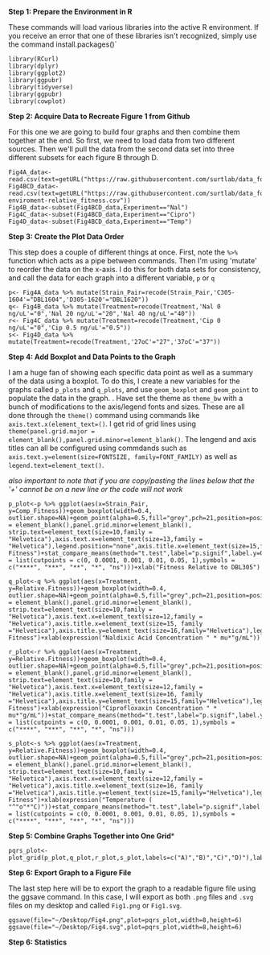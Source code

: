 **Step 1: Prepare the Environment in R**

These commands will load various libraries into the active R environment. If you receive an error that one of these libraries isn't recognized, simply use the command install.packages()`

```
library(RCurl)
library(dplyr)
library(ggplot2)
library(ggpubr)
library(tidyverse)
library(ggpubr)
library(cowplot)
```

**Step 2: Acquire Data to Recreate Figure 1 from Github**

For this one we are going to build four graphs and then combine them together at the end. So first, we need to load data from two different sources. Then we'll pull the data from the second data set
into three different subsets for each figure B through D.

```
Fig4A_data<-read.csv(text=getURL("https://raw.githubusercontent.com/surtlab/data_for_figures/master/Final_Putida_pMP_comps_Results.csv"))
Fig4BCD_data<-read.csv(text=getURL("https://raw.githubusercontent.com/surtlab/data_for_figures/master/mSphere_megaplasmid_2020/pMPPutida_cross-enviroment-relative_fitness.csv"))
Fig4B_data<-subset(Fig4BCD_data,Experiment=="Nal")
Fig4C_data<-subset(Fig4BCD_data,Experiment=="Cipro")
Fig4D_data<-subset(Fig4BCD_data,Experiment=="Temp")

```
**Step 3: Create the Plot Data Order**

This step does a couple of different things at once. First, note the `%>%` function which acts as a pipe between commands. Then I'm using 'mutate' to reorder the data on the x-axis. I do this for both data sets for consistency, and call the data for each graph into a different variable, `p` or `q`

```
p<- Fig4A_data %>% mutate(Strain_Pair=recode(Strain_Pair,'C305-1604'="DBL1604",'D305-1620'="DBL1620")) 
q<- Fig4B_data %>% mutate(Treatment=recode(Treatment,'Nal 0 ng/uL'="0",'Nal 20 ng/uL'="20",'Nal 40 ng/uL'="40"))
r<- Fig4C_data %>% mutate(Treatment=recode(Treatment,'Cip 0 ng/uL'="0",'Cip 0.5 ng/uL'="0.5"))
s<- Fig4D_data %>% mutate(Treatment=recode(Treatment,'27oC'="27",'37oC'="37"))

```

**Step 4: Add Boxplot and Data Points to the Graph**

I am a huge fan of showing each specific data point as well as a summary of the data using a boxplot. To do this, I create a new variables for the graphs called
`p_plots` and `q_plots`, and use `geom_boxplot` and `geom_point` to populate the data in the graph. 
. 
Have set the theme as `theme_bw` with a bunch of modifications to the axis/legend fonts and sizes. These are all done through the `theme()` command using commands like `axis.text.x(element_text=()`. I get rid of grid lines using `theme(panel.grid.major = element_blank(),panel.grid.minor=element_blank()`. The lengend and axis titles can all be configured using commdands such as `axis.text.y=element(size=FONTSIZE, family=FONT_FAMILY)` as well as `legend.text=element_text()`.


*also important to note that if you are copy/pasting the lines below that the '+' cannot be on a new line or the code will not work*

```
p_plot<-p %>% ggplot(aes(x=Strain_Pair, y=Comp_Fitness))+geom_boxplot(width=0.4, outlier.shape=NA)+geom_point(alpha=0.5,fill="grey",pch=21,position=position_jitter(width=0.11))+theme_bw(base_size=16)+scale_fill_manual(values=c("grey","white"))+theme(panel.grid.major = element_blank(),panel.grid.minor=element_blank(), strip.text=element_text(size=10,family = "Helvetica"),axis.text.x=element_text(size=13,family = "Helvetica"),legend.position="none",axis.title.x=element_text(size=15,family="Helvetica"))+ylab("Relative Fitness")+stat_compare_means(method="t.test",label="p.signif",label.y=0,label.x=0.75,size=5.,symnum.args = list(cutpoints = c(0, 0.0001, 0.001, 0.01, 0.05, 1),symbols = c("****", "***", "**", "*", "ns")))+xlab("Fitness Relative to DBL305")

q_plot<-q %>% ggplot(aes(x=Treatment, y=Relative.Fitness))+geom_boxplot(width=0.4, outlier.shape=NA)+geom_point(alpha=0.5,fill="grey",pch=21,position=position_jitter(width=0.11))+theme_bw(base_size=16)+scale_fill_manual(values=c("grey","white"))+theme(panel.grid.major = element_blank(),panel.grid.minor=element_blank(), strip.text=element_text(size=10,family = "Helvetica"),axis.text.x=element_text(size=12,family = "Helvetica"),axis.title.x=element_text(size=15, family ="Helvetica"),axis.title.y=element_text(size=16,family="Helvetica"),legend.position="none")+ylab("Relative Fitness")+xlab(expression("Naldixic Acid Concentration " * mu*"g/mL"))

r_plot<-r %>% ggplot(aes(x=Treatment, y=Relative.Fitness))+geom_boxplot(width=0.4, outlier.shape=NA)+geom_point(alpha=0.5,fill="grey",pch=21,position=position_jitter(width=0.11))+theme_bw(base_size=16)+scale_fill_manual(values=c("grey","white"))+theme(panel.grid.major = element_blank(),panel.grid.minor=element_blank(), strip.text=element_text(size=10,family = "Helvetica"),axis.text.x=element_text(size=12,family = "Helvetica"),axis.title.x=element_text(size=16, family ="Helvetica"),axis.title.y=element_text(size=15,family="Helvetica"),legend.position="none")+ylab("Relative Fitness")+xlab(expression("Ciprofloxaxin Concentration " * mu*"g/mL"))+stat_compare_means(method="t.test",label="p.signif",label.y=0,label.x=0.75,size=5.,symnum.args = list(cutpoints = c(0, 0.0001, 0.001, 0.01, 0.05, 1),symbols = c("****", "***", "**", "*", "ns")))

s_plot<-s %>% ggplot(aes(x=Treatment, y=Relative.Fitness))+geom_boxplot(width=0.4, outlier.shape=NA)+geom_point(alpha=0.5,fill="grey",pch=21,position=position_jitter(width=0.11))+theme_bw(base_size=16)+scale_fill_manual(values=c("grey","white"))+theme(panel.grid.major = element_blank(),panel.grid.minor=element_blank(), strip.text=element_text(size=10,family = "Helvetica"),axis.text.x=element_text(size=12,family = "Helvetica"),axis.title.x=element_text(size=16, family ="Helvetica"),axis.title.y=element_text(size=15,family="Helvetica"),legend.position="none")+ylab("Relative Fitness")+xlab(expression("Temperature ( "^"o"*"C)"))+stat_compare_means(method="t.test",label="p.signif",label.y=0,label.x=0.75,size=5.,symnum.args = list(cutpoints = c(0, 0.0001, 0.001, 0.01, 0.05, 1),symbols = c("****", "***", "**", "*", "ns")))
```

**Step 5: Combine Graphs Together into One Grid***

```
pqrs_plot<-plot_grid(p_plot,q_plot,r_plot,s_plot,labels=c("A)","B)","C)","D)"),label_size=20)
```

**Step 6: Export Graph to a Figure File**

The last step here will be to export the graph to a readable figure file using the ggsave command. In this case, I will export as both `.png` files and `.svg` files on my desktop and called `Fig1.png` or `Fig1.svg`.

```
ggsave(file="~/Desktop/Fig4.png",plot=pqrs_plot,width=8,height=6)
ggsave(file="~/Desktop/Fig4.svg",plot=pqrs_plot,width=8,height=6)
```


**Step 6: Statistics**
